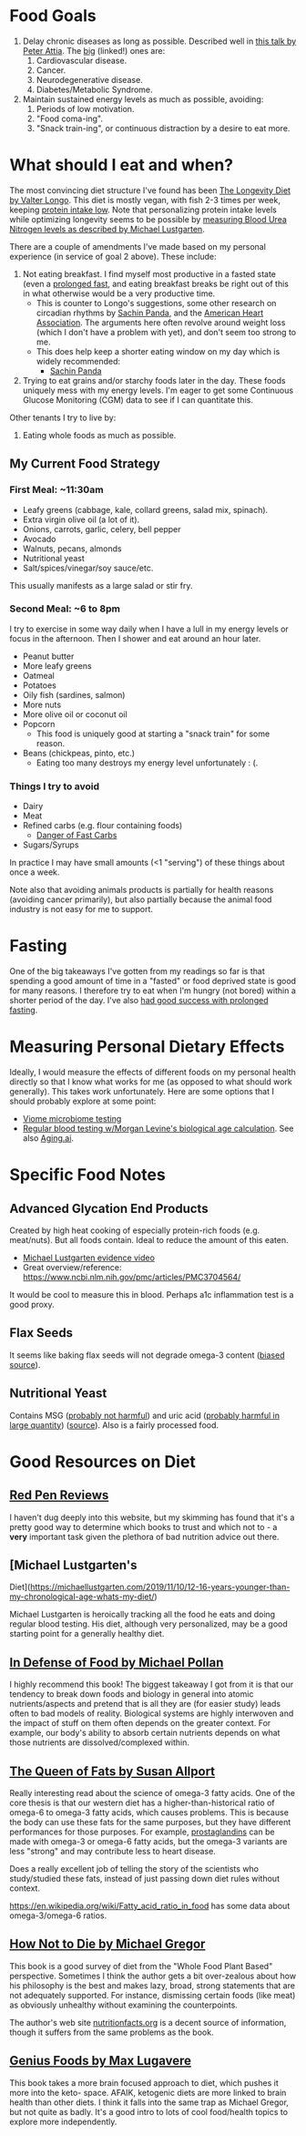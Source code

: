 # Food Goals

1. Delay chronic diseases as long as possible.  Described well in [this talk by
   Peter Attia](https://vimeo.com/228845024).  The
   [big](https://www.cdc.gov/nchs/fastats/leading-causes-of-death.htm)
   (linked!) ones are:
   1. Cardiovascular disease.
   1. Cancer.
   1. Neurodegenerative disease.
   1. Diabetes/Metabolic Syndrome.
1. Maintain sustained energy levels as much as possible, avoiding:
   1. Periods of low motivation.
   1. "Food coma-ing".
   1. "Snack train-ing", or continuous distraction by a desire to eat more.

# What should I eat and when?

The most convincing diet structure I've found has been [The Longevity Diet by
Valter Longo](https://www.valterlongo.com/daily-longevity-diet-for-adults/).
This diet is mostly vegan, with fish 2-3 times per week, keeping [protein intake
low](https://www.ncbi.nlm.nih.gov/pmc/articles/PMC3988204/).  Note that
personalizing protein intake levels while optimizing longevity seems to be
possible by [measuring Blood Urea Nitrogen levels as described by Michael
Lustgarten](https://www.youtube.com/watch?v=u654YTubFRM).

There are a couple of amendments I've made based on my personal experience (in
service of goal 2 above).  These include:

 1. Not eating breakfast.  I find myself most productive in a fasted state
    (even a [prolonged fast](/docs/eating/fasting.md), and eating breakfast breaks be
    right out of this in what otherwise would be a very productive time.  
      - This is counter to Longo's suggestions, some other research on
        circadian rhythms by [Sachin
        Panda](https://doi.org/10.1177/0748730419892105), and the [American
        Heart
        Association](https://www.ahajournals.org/doi/full/10.1161/CIR.0000000000000476).
        The arguments here often revolve around weight loss (which I don't have
        a problem with yet), and don't seem too strong to me.
      - This does help keep a shorter eating window on my day which
        is widely recommended:
          - [Sachin Panda](https://doi.org/10.1016/j.cmet.2019.11.004)
 1. Trying to eat grains and/or starchy foods later in the day.  These foods
    uniquely mess with my energy levels.  I'm eager to get some Continuous
    Glucose Monitoring (CGM) data to see if I can quantitate this.  

Other tenants I try to live by:
 1. Eating whole foods as much as possible.

## My Current Food Strategy

### First Meal: ~11:30am

 - Leafy greens (cabbage, kale, collard greens, salad mix, spinach).
 - Extra virgin olive oil (a lot of it).
 - Onions, carrots, garlic, celery, bell pepper
 - Avocado
 - Walnuts, pecans, almonds
 - Nutritional yeast
 - Salt/spices/vinegar/soy sauce/etc.

This usually manifests as a large salad or stir fry.

### Second Meal: ~6 to 8pm

I try to exercise in some way daily when I have a lull in my energy levels or
focus in the afternoon.  Then I shower and eat around an hour later.

 - Peanut butter
 - More leafy greens
 - Oatmeal
 - Potatoes
 - Oily fish (sardines, salmon)
 - More nuts
 - More olive oil or coconut oil
 - Popcorn
   - This food is uniquely good at starting a "snack train" for some reason.
 - Beans (chickpeas, pinto, etc.)
   - Eating too many destroys my energy level unfortunately : (.

### Things I try to avoid

 - Dairy
 - Meat
 - Refined carbs (e.g. flour containing foods)
    - [Danger of Fast
       Carbs](https://www.theatlantic.com/ideas/archive/2020/03/carbs-are-killing-us/609040/)
 - Sugars/Syrups

In practice I may have small amounts (<1 "serving") of these things about once
a week.

Note also that avoiding animals products is partially for health reasons
(avoiding cancer primarily), but also partially because the animal food
industry is not easy for me to support.


# Fasting

One of the big takeaways I've gotten from my readings so far is that spending a
good amount of time in a "fasted" or food deprived state is good for many
reasons.  I therefore try to eat when I'm hungry (not bored) within a shorter
period of the day.  I've also [had good success with prolonged
fasting](/docs/eating/fasting.md).


# Measuring Personal Dietary Effects

Ideally, I would measure the effects of different foods on my personal health
directly so that I know what works for me (as opposed to what should work
generally).  This takes work unfortunately.  Here are some options that I
should probably explore at some point:

 - [Viome microbiome testing](https://www.viome.com/products/gut-intelligence)
 - [Regular blood testing w/Morgan Levine's biological age
   calculation](https://biohackstack.com/posts/levines-phenotypic-age/).  See
   also [Aging.ai](http://aging.ai/).


# Specific Food Notes

## Advanced Glycation End Products

Created by high heat cooking of especially protein-rich foods (e.g. meat/nuts).
But all foods contain.  Ideal to reduce the amount of this eaten.

 - [Michael Lustgarten evidence
   video](https://www.youtube.com/watch?v=8gKFWBTpXWE)
 - Great overview/reference: https://www.ncbi.nlm.nih.gov/pmc/articles/PMC3704564/

It would be cool to measure this in blood.  Perhaps a1c inflammation test is a
good proxy.

## Flax Seeds

It seems like baking flax seeds will not degrade omega-3 content ([biased
source](https://www.goldenvalleyflax.com/flax-facts/health-research-articles/flaxseed-storage-baking-stability/)).

## Nutritional Yeast

Contains MSG ([probably not
harmful](https://www.ncbi.nlm.nih.gov/pmc/articles/PMC6952072/)) and uric acid
([probably harmful in large quantity](https://peterattiamd.com/rickjohnson/))
([source](https://selfhacked.com/blog/nutritional-yeast/)).  Also is a fairly
processed food.


# Good Resources on Diet

## [Red Pen Reviews](https://www.redpenreviews.org/)

I haven't dug deeply into this website, but my skimming has found that it's a
pretty good way to determine which books to trust and which not to - a **very**
important task given the plethora of bad nutrition advice out there.

## [Michael Lustgarten's
Diet](https://michaellustgarten.com/2019/11/10/12-16-years-younger-than-my-chronological-age-whats-my-diet/)

Michael Lustgarten is heroically tracking all the food he eats and doing
regular blood testing.  His diet, although very personalized, may be a good
starting point for a generally healthy diet.

## [In Defense of Food by Michael Pollan](https://michaelpollan.com/books/in-defense-of-food/)

I highly recommend this book!  The biggest takeaway I got from it is that our
tendency to break down foods and biology in general into atomic
nutrients/aspects and pretend that is all they are (for easier study) leads
often to bad models of reality.  Biological systems are highly interwoven and
the impact of stuff on them often depends on the greater context.  For example,
our body's ability to absorb certain nutrients depends on what those nutrients
are dissolved/complexed within.  

## [The Queen of Fats by Susan Allport](http://www.susanallport.com/)

Really interesting read about the science of omega-3 fatty acids.  One of the
core thesis is that our western diet has a higher-than-historical ratio of
omega-6 to omega-3 fatty acids, which causes problems.  This is because the
body can use these fats for the same purposes, but they have different
performances for those purposes.  For example,
[prostaglandins](https://en.wikipedia.org/wiki/Prostaglandin) can be made with
omega-3 or omega-6 fatty acids, but the omega-3 variants are less "strong" and
may contribute less to heart disease.

Does a really excellent job of telling the story of the scientists who
study/studied these fats, instead of just passing down diet rules without
context.

https://en.wikipedia.org/wiki/Fatty_acid_ratio_in_food has some data about
omega-3/omega-6 ratios.

## [How Not to Die by Michael Gregor](https://nutritionfacts.org/book/how-not-to-die/)

This book is a good survey of diet from the "Whole Food Plant Based"
perspective.  Sometimes I think the author gets a bit over-zealous about how
his philosophy is the best and makes lazy, broad, strong statements that are
not adequately supported.  For instance, dismissing certain foods (like meat)
as obviously unhealthy without examining the counterpoints.

The author's web site [nutritionfacts.org](https://nutritionfacts.org/) is a
decent source of information, though it suffers from the same problems as the
book.

## [Genius Foods by Max Lugavere](https://www.maxlugavere.com/book)

This book takes a more brain focused approach to diet, which pushes it more
into the keto- space.  AFAIK, ketogenic diets are more linked to brain health
than other diets.  I think it falls into the same trap as Michael Gregor, but
not quite as badly.  It's a good intro to lots of cool food/health topics to
explore more independently.  
